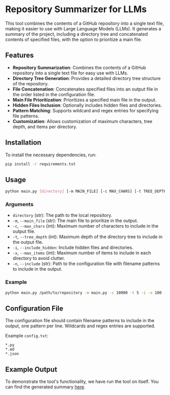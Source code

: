 # Repository Summarizer for LLMs

This tool combines the contents of a GitHub repository into a single text file, making it easier to use with Large Language Models (LLMs). It generates a summary of the project, including a directory tree and concatenated contents of specified files, with the option to prioritize a main file.

## Features

- **Repository Summarization**: Combines the contents of a GitHub repository into a single text file for easy use with LLMs.
- **Directory Tree Generation**: Provides a detailed directory tree structure of the repository.
- **File Concatenation**: Concatenates specified files into an output file in the order listed in the configuration file.
- **Main File Prioritization**: Prioritizes a specified main file in the output.
- **Hidden Files Inclusion**: Optionally includes hidden files and directories.
- **Pattern Matching**: Supports wildcard and regex entries for specifying file patterns.
- **Customization**: Allows customization of maximum characters, tree depth, and items per directory.

## Installation

To install the necessary dependencies, run:

```sh
pip install -r requirements.txt
```

## Usage

```sh
python main.py [directory] [-m MAIN_FILE] [-c MAX_CHARS] [-t TREE_DEPTH] [-i] [-x MAX_ITEMS] [-n INCLUDE]
```

### Arguments

- `directory` (str): The path to the local repository.
- `-m`, `--main_file` (str): The main file to prioritize in the output.
- `-c`, `--max_chars` (int): Maximum number of characters to include in the output file.
- `-t`, `--tree_depth` (int): Maximum depth of the directory tree to include in the output file.
- `-i`, `--include_hidden`: Include hidden files and directories.
- `-x`, `--max_items` (int): Maximum number of items to include in each directory to avoid clutter.
- `-n`, `--include` (str): Path to the configuration file with filename patterns to include in the output.

### Example

```sh
python main.py /path/to/repository -m main.py -c 10000 -t 5 -i -x 100 -n config.txt
```

## Configuration File

The configuration file should contain filename patterns to include in the output, one pattern per line. Wildcards and regex entries are supported.

Example `config.txt`:

```
*.py
*.md
*.json
```

## Example Output

To demonstrate the tool's functionality, we have run the tool on itself. You can find the generated summary [here](example.txt). 